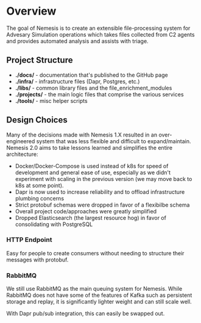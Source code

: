 # Overview

The goal of Nemesis is to create an extensible file-processing system for
Advesary Simulation operations which takes files collected from C2 agents and
provides automated analysis and assists with triage.

## Project Structure

- **./docs/** - documentation that's published to the GitHub page
- **./infra/** - infrastructure files (Dapr, Postgres, etc.)
- **./libs/** - common library files and the file_enrichment_modules
- **./projects/** - the main logic files that comprise the various services
- **./tools/** - misc helper scripts

## Design Choices

Many of the decisions made with Nemesis 1.X resulted in an over-engineered system that was less flexible and difficult to expand/maintain. Nemesis 2.0 aims to take lessons learned and simplifies the entire architecture:
- Docker/Docker-Compose is used instead of k8s for speed of development
and general ease of use, especially as we didn't experiment with scaling in the
previous version (we may move back to k8s at some point).
- Dapr is now used to increase reliability and to offload infrastructure plumbing concerns
- Strict protobuf schemas were dropped in favor of a flexibilbe schema
- Overall project code/approaches were greatly simplified
- Dropped Elasticsearch (the largest resource hog) in favor of consolidating with PostgreSQL

### HTTP Endpoint

Easy for people to create consumers without needing to structure their messages
with protobuf.

### RabbitMQ

We still use RabbitMQ as the main queuing system for Nemesis. While
RabbitMQ does not have some of the features of Kafka such as persistent storage
and replay, it is significantly lighter weight and can still scale well.

With Dapr pub/sub integration, this can easily be swapped out.